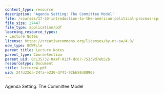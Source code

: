 ```yaml
---
content_type: resource
description: 'Agenda Setting: The Committee Model'
file: /courses/17-20-introduction-to-the-american-political-process-spring-2004/24fd22da24fae230d74192b650d88965_lecture4.pdf
file_size: 27447
file_type: application/pdf
learning_resource_types:
- Lecture Notes
license: https://creativecommons.org/licenses/by-nc-sa/4.0/
ocw_type: OCWFile
parent_title: Lecture Notes
parent_type: CourseSection
parent_uid: 0c135732-0aaf-013f-dc67-75339d7eb52b
resourcetype: Document
title: lecture4.pdf
uid: 24fd22da-24fa-e230-d741-92b650d88965
---
```

Agenda Setting: The Committee Model